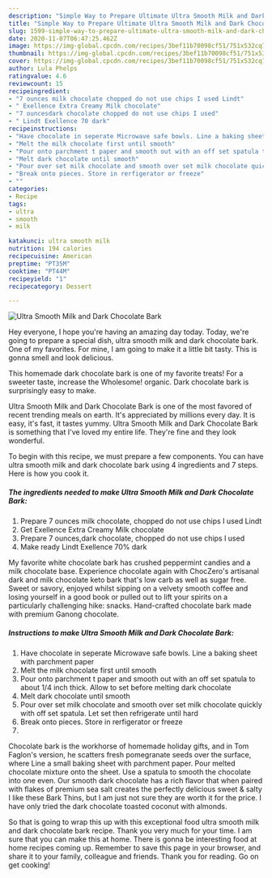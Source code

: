 ```yaml
---
description: "Simple Way to Prepare Ultimate Ultra Smooth Milk and Dark Chocolate Bark"
title: "Simple Way to Prepare Ultimate Ultra Smooth Milk and Dark Chocolate Bark"
slug: 1599-simple-way-to-prepare-ultimate-ultra-smooth-milk-and-dark-chocolate-bark
date: 2020-11-07T06:47:25.462Z
image: https://img-global.cpcdn.com/recipes/3bef11b70098cf51/751x532cq70/ultra-smooth-milk-and-dark-chocolate-bark-recipe-main-photo.jpg
thumbnail: https://img-global.cpcdn.com/recipes/3bef11b70098cf51/751x532cq70/ultra-smooth-milk-and-dark-chocolate-bark-recipe-main-photo.jpg
cover: https://img-global.cpcdn.com/recipes/3bef11b70098cf51/751x532cq70/ultra-smooth-milk-and-dark-chocolate-bark-recipe-main-photo.jpg
author: Lula Phelps
ratingvalue: 4.6
reviewcount: 15
recipeingredient:
- "7 ounces milk chocolate chopped do not use chips I used Lindt"
- " Exellence Extra Creamy Milk chocolate"
- "7 ouncesdark chocolate chopped do not use chips I used"
- " Lindt Exellence 70 dark"
recipeinstructions:
- "Have chocolate in seperate Microwave safe bowls. Line a baking sheet with parchment paper"
- "Melt the milk chocolate first until smooth"
- "Pour onto parchment t paper and smooth out with an off set spatula to about 1/4 inch thick. Allow to set before melting dark chocolate"
- "Melt dark chocolate until smooth"
- "Pour over set milk chocolate and smooth over set milk chocolate quickly with off set spatula. Let set then refrigerate until hard"
- "Break onto pieces. Store in rerfigerator or freeze"
- ""
categories:
- Recipe
tags:
- ultra
- smooth
- milk

katakunci: ultra smooth milk 
nutrition: 194 calories
recipecuisine: American
preptime: "PT35M"
cooktime: "PT44M"
recipeyield: "1"
recipecategory: Dessert

---
```



![Ultra Smooth Milk and Dark Chocolate Bark](https://img-global.cpcdn.com/recipes/3bef11b70098cf51/751x532cq70/ultra-smooth-milk-and-dark-chocolate-bark-recipe-main-photo.jpg)

Hey everyone, I hope you're having an amazing day today. Today, we're going to prepare a special dish, ultra smooth milk and dark chocolate bark. One of my favorites. For mine, I am going to make it a little bit tasty. This is gonna smell and look delicious.

This homemade dark chocolate bark is one of my favorite treats! For a sweeter taste, increase the Wholesome! organic. Dark chocolate bark is surprisingly easy to make.

Ultra Smooth Milk and Dark Chocolate Bark is one of the most favored of recent trending meals on earth. It's appreciated by millions every day. It is easy, it's fast, it tastes yummy. Ultra Smooth Milk and Dark Chocolate Bark is something that I've loved my entire life. They're fine and they look wonderful.


To begin with this recipe, we must prepare a few components. You can have ultra smooth milk and dark chocolate bark using 4 ingredients and 7 steps. Here is how you cook it.

<!--inarticleads1-->

##### The ingredients needed to make Ultra Smooth Milk and Dark Chocolate Bark:

1. Prepare 7 ounces milk chocolate, chopped do not use chips I used Lindt
1. Get  Exellence Extra Creamy Milk chocolate
1. Prepare 7 ounces,dark chocolate, chopped do not use chips I used
1. Make ready  Lindt Exellence 70% dark


My favorite white chocolate bark has crushed peppermint candies and a milk chocolate base. Experience chocolate again with ChocZero&#39;s artisanal dark and milk chocolate keto bark that&#39;s low carb as well as sugar free. Sweet or savory, enjoyed whilst sipping on a velvety smooth coffee and losing yourself in a good book or pulled out to lift your spirits on a particularly challenging hike: snacks. Hand-crafted chocolate bark made with premium Ganong chocolate. 

<!--inarticleads2-->

##### Instructions to make Ultra Smooth Milk and Dark Chocolate Bark:

1. Have chocolate in seperate Microwave safe bowls. Line a baking sheet with parchment paper
1. Melt the milk chocolate first until smooth
1. Pour onto parchment t paper and smooth out with an off set spatula to about 1/4 inch thick. Allow to set before melting dark chocolate
1. Melt dark chocolate until smooth
1. Pour over set milk chocolate and smooth over set milk chocolate quickly with off set spatula. Let set then refrigerate until hard
1. Break onto pieces. Store in rerfigerator or freeze
1. 


Chocolate bark is the workhorse of homemade holiday gifts, and in Tom Faglon&#39;s version, he scatters fresh pomegranate seeds over the surface, where Line a small baking sheet with parchment paper. Pour melted chocolate mixture onto the sheet. Use a spatula to smooth the chocolate into one even. Our smooth dark chocolate has a rich flavor that when paired with flakes of premium sea salt creates the perfectly delicious sweet &amp; salty I like these Bark Thins, but I am just not sure they are worth it for the price. I have only tried the dark chocolate toasted coconut with almonds. 

So that is going to wrap this up with this exceptional food ultra smooth milk and dark chocolate bark recipe. Thank you very much for your time. I am sure that you can make this at home. There is gonna be interesting food at home recipes coming up. Remember to save this page in your browser, and share it to your family, colleague and friends. Thank you for reading. Go on get cooking!
